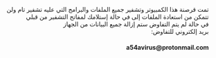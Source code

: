 <div dir="rtl">
تمت قرصنة هذا الكمبيوتر وتشفير جميع الملفات والبرامج التي عليه تشفير تام ولن تتمكن من استعادة الملفات إلى في حالة إستلامك لمفاتح التشفير من قبلي
  <br>
في حالة لم يتم التفاوض ستم إزالة جميع البيانات من الجهاز
  <br>
  بريد إلكتروني للتفاوض: <h4> a54avirus@protonmail.com </h4>
  <br>
</div>
